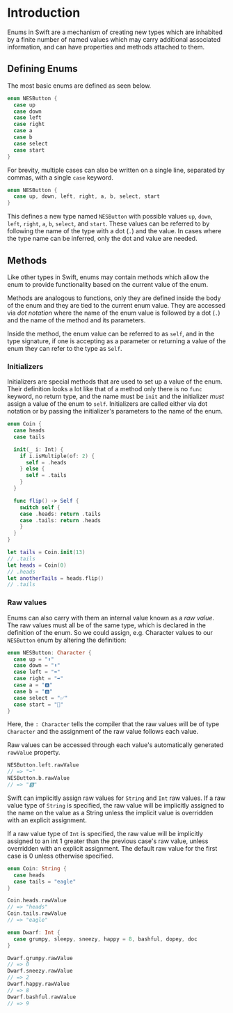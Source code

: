 # Introduction

Enums in Swift are a mechanism of creating new types which are inhabited by a finite number of named values which may carry additional associated information, and can have properties and methods attached to them.

## Defining Enums

The most basic enums are defined as seen below.

```swift
enum NESButton {
  case up
  case down
  case left
  case right
  case a
  case b
  case select
  case start
}
```

For brevity, multiple cases can also be written on a single line, separated by commas, with a single `case` keyword.

```swift
enum NESButton {
  case up, down, left, right, a, b, select, start
}
```

This defines a new type named `NESButton` with possible values `up`, `down`, `left`, `right`, `a`, `b`, `select`, and `start`. These values can be referred to by following the name of the type with a dot (`.`) and the value. In cases where the type name can be inferred, only the dot and value are needed.

## Methods

Like other types in Swift, enums may contain methods which allow the enum to provide functionality based on the current value of the enum.

Methods are analogous to functions, only they are defined inside the body of the enum and they are tied to the current enum value. They are accessed via _dot notation_ where the name of the enum value is followed by a dot (`.`) and the name of the method and its parameters.

Inside the method, the enum value can be referred to as `self`, and in the type signature, if one is accepting as a parameter or returning a value of the enum they can refer to the type as `Self`.

### Initializers

Initializers are special methods that are used to set up a value of the enum. Their definition looks a lot like that of a method only there is no `func` keyword, no return type, and the name must be `init` and the initializer _must_ assign a value of the enum to `self`. Initializers are called either via dot notation or by passing the initializer's parameters to the name of the enum.

```swift
enum Coin {
  case heads
  case tails

  init(_ i: Int) {
    if i.isMultiple(of: 2) {
      self = .heads
    } else {
      self = .tails
    }
  }

  func flip() -> Self {
    switch self {
    case .heads: return .tails
    case .tails: return .heads
    }
  }
}

let tails = Coin.init(13)
// .tails
let heads = Coin(0)
// .heads
let anotherTails = heads.flip()
// .tails
```

### Raw values

Enums can also carry with them an internal value known as a _raw value_. The raw values must all be of the same type, which is declared in the definition of the enum. So we could assign, e.g. Character values to our `NESButton` enum by altering the definition:

```swift
enum NESButton: Character {
  case up = "⬆️"
  case down = "⬇️"
  case left = "⬅️"
  case right = "➡️"
  case a = "🅰️"
  case b = "🅱️"
  case select = "✅"
  case start = "🚦"
}
```

Here, the `: Character` tells the compiler that the raw values will be of type `Character` and the assignment of the raw value follows each value.

Raw values can be accessed through each value's automatically generated `rawValue` property.

```swift
NESButton.left.rawValue
// => "⬅️"
NESButton.b.rawValue
// => "🅱️"
```

Swift can implicitly assign raw values for `String` and `Int` raw values. If a raw value type of `String` is specified, the raw value will be implicitly assigned to the name on the value as a String unless the implicit value is overridden with an explicit assignment.

If a raw value type of `Int` is specified, the raw value will be implicitly assigned to an int 1 greater than the previous case's raw value, unless overridden with an explicit assignment. The default raw value for the first case is 0 unless otherwise specified.

```swift
enum Coin: String {
  case heads
  case tails = "eagle"
}

Coin.heads.rawValue
// => "heads"
Coin.tails.rawValue
// => "eagle"

enum Dwarf: Int {
  case grumpy, sleepy, sneezy, happy = 8, bashful, dopey, doc
}

Dwarf.grumpy.rawValue
// => 0
Dwarf.sneezy.rawValue
// => 2
Dwarf.happy.rawValue
// => 8
Dwarf.bashful.rawValue
// => 9
```
